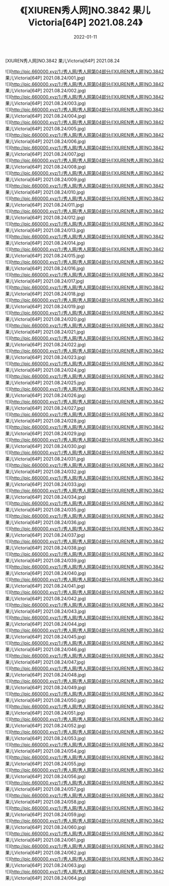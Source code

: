 ﻿---
layout: post
title:  《[XIUREN秀人网]NO.3842 果儿Victoria[64P] 2021.08.24》
date:   2022-01-11
img: http://pic.660000.xyz/1:/秀人网/秀人网第04部分/[XIUREN秀人网]NO.3842 果儿Victoria[64P] 2021.08.24/000.jpg
categories: [美女, 清纯, 唯美]
---

[XIUREN秀人网]NO.3842 果儿Victoria[64P] 2021.08.24

 ![](http://pic.660000.xyz/1:/秀人网/秀人网第04部分/[XIUREN秀人网]NO.3842 果儿Victoria[64P] 2021.08.24/001.jpg) <br>![](http://pic.660000.xyz/1:/秀人网/秀人网第04部分/[XIUREN秀人网]NO.3842 果儿Victoria[64P] 2021.08.24/002.jpg) <br>![](http://pic.660000.xyz/1:/秀人网/秀人网第04部分/[XIUREN秀人网]NO.3842 果儿Victoria[64P] 2021.08.24/003.jpg) <br>![](http://pic.660000.xyz/1:/秀人网/秀人网第04部分/[XIUREN秀人网]NO.3842 果儿Victoria[64P] 2021.08.24/004.jpg) <br>![](http://pic.660000.xyz/1:/秀人网/秀人网第04部分/[XIUREN秀人网]NO.3842 果儿Victoria[64P] 2021.08.24/005.jpg) <br>![](http://pic.660000.xyz/1:/秀人网/秀人网第04部分/[XIUREN秀人网]NO.3842 果儿Victoria[64P] 2021.08.24/006.jpg) <br>![](http://pic.660000.xyz/1:/秀人网/秀人网第04部分/[XIUREN秀人网]NO.3842 果儿Victoria[64P] 2021.08.24/007.jpg) <br>![](http://pic.660000.xyz/1:/秀人网/秀人网第04部分/[XIUREN秀人网]NO.3842 果儿Victoria[64P] 2021.08.24/008.jpg) <br>![](http://pic.660000.xyz/1:/秀人网/秀人网第04部分/[XIUREN秀人网]NO.3842 果儿Victoria[64P] 2021.08.24/009.jpg) <br>![](http://pic.660000.xyz/1:/秀人网/秀人网第04部分/[XIUREN秀人网]NO.3842 果儿Victoria[64P] 2021.08.24/010.jpg) <br>![](http://pic.660000.xyz/1:/秀人网/秀人网第04部分/[XIUREN秀人网]NO.3842 果儿Victoria[64P] 2021.08.24/011.jpg) <br>![](http://pic.660000.xyz/1:/秀人网/秀人网第04部分/[XIUREN秀人网]NO.3842 果儿Victoria[64P] 2021.08.24/012.jpg) <br>![](http://pic.660000.xyz/1:/秀人网/秀人网第04部分/[XIUREN秀人网]NO.3842 果儿Victoria[64P] 2021.08.24/013.jpg) <br>![](http://pic.660000.xyz/1:/秀人网/秀人网第04部分/[XIUREN秀人网]NO.3842 果儿Victoria[64P] 2021.08.24/014.jpg) <br>![](http://pic.660000.xyz/1:/秀人网/秀人网第04部分/[XIUREN秀人网]NO.3842 果儿Victoria[64P] 2021.08.24/015.jpg) <br>![](http://pic.660000.xyz/1:/秀人网/秀人网第04部分/[XIUREN秀人网]NO.3842 果儿Victoria[64P] 2021.08.24/016.jpg) <br>![](http://pic.660000.xyz/1:/秀人网/秀人网第04部分/[XIUREN秀人网]NO.3842 果儿Victoria[64P] 2021.08.24/017.jpg) <br>![](http://pic.660000.xyz/1:/秀人网/秀人网第04部分/[XIUREN秀人网]NO.3842 果儿Victoria[64P] 2021.08.24/018.jpg) <br>![](http://pic.660000.xyz/1:/秀人网/秀人网第04部分/[XIUREN秀人网]NO.3842 果儿Victoria[64P] 2021.08.24/019.jpg) <br>![](http://pic.660000.xyz/1:/秀人网/秀人网第04部分/[XIUREN秀人网]NO.3842 果儿Victoria[64P] 2021.08.24/020.jpg) <br>![](http://pic.660000.xyz/1:/秀人网/秀人网第04部分/[XIUREN秀人网]NO.3842 果儿Victoria[64P] 2021.08.24/021.jpg) <br>![](http://pic.660000.xyz/1:/秀人网/秀人网第04部分/[XIUREN秀人网]NO.3842 果儿Victoria[64P] 2021.08.24/022.jpg) <br>![](http://pic.660000.xyz/1:/秀人网/秀人网第04部分/[XIUREN秀人网]NO.3842 果儿Victoria[64P] 2021.08.24/023.jpg) <br>![](http://pic.660000.xyz/1:/秀人网/秀人网第04部分/[XIUREN秀人网]NO.3842 果儿Victoria[64P] 2021.08.24/024.jpg) <br>![](http://pic.660000.xyz/1:/秀人网/秀人网第04部分/[XIUREN秀人网]NO.3842 果儿Victoria[64P] 2021.08.24/025.jpg) <br>![](http://pic.660000.xyz/1:/秀人网/秀人网第04部分/[XIUREN秀人网]NO.3842 果儿Victoria[64P] 2021.08.24/026.jpg) <br>![](http://pic.660000.xyz/1:/秀人网/秀人网第04部分/[XIUREN秀人网]NO.3842 果儿Victoria[64P] 2021.08.24/027.jpg) <br>![](http://pic.660000.xyz/1:/秀人网/秀人网第04部分/[XIUREN秀人网]NO.3842 果儿Victoria[64P] 2021.08.24/028.jpg) <br>![](http://pic.660000.xyz/1:/秀人网/秀人网第04部分/[XIUREN秀人网]NO.3842 果儿Victoria[64P] 2021.08.24/029.jpg) <br>![](http://pic.660000.xyz/1:/秀人网/秀人网第04部分/[XIUREN秀人网]NO.3842 果儿Victoria[64P] 2021.08.24/030.jpg) <br>![](http://pic.660000.xyz/1:/秀人网/秀人网第04部分/[XIUREN秀人网]NO.3842 果儿Victoria[64P] 2021.08.24/031.jpg) <br>![](http://pic.660000.xyz/1:/秀人网/秀人网第04部分/[XIUREN秀人网]NO.3842 果儿Victoria[64P] 2021.08.24/032.jpg) <br>![](http://pic.660000.xyz/1:/秀人网/秀人网第04部分/[XIUREN秀人网]NO.3842 果儿Victoria[64P] 2021.08.24/033.jpg) <br>![](http://pic.660000.xyz/1:/秀人网/秀人网第04部分/[XIUREN秀人网]NO.3842 果儿Victoria[64P] 2021.08.24/034.jpg) <br>![](http://pic.660000.xyz/1:/秀人网/秀人网第04部分/[XIUREN秀人网]NO.3842 果儿Victoria[64P] 2021.08.24/035.jpg) <br>![](http://pic.660000.xyz/1:/秀人网/秀人网第04部分/[XIUREN秀人网]NO.3842 果儿Victoria[64P] 2021.08.24/036.jpg) <br>![](http://pic.660000.xyz/1:/秀人网/秀人网第04部分/[XIUREN秀人网]NO.3842 果儿Victoria[64P] 2021.08.24/037.jpg) <br>![](http://pic.660000.xyz/1:/秀人网/秀人网第04部分/[XIUREN秀人网]NO.3842 果儿Victoria[64P] 2021.08.24/038.jpg) <br>![](http://pic.660000.xyz/1:/秀人网/秀人网第04部分/[XIUREN秀人网]NO.3842 果儿Victoria[64P] 2021.08.24/039.jpg) <br>![](http://pic.660000.xyz/1:/秀人网/秀人网第04部分/[XIUREN秀人网]NO.3842 果儿Victoria[64P] 2021.08.24/040.jpg) <br>![](http://pic.660000.xyz/1:/秀人网/秀人网第04部分/[XIUREN秀人网]NO.3842 果儿Victoria[64P] 2021.08.24/041.jpg) <br>![](http://pic.660000.xyz/1:/秀人网/秀人网第04部分/[XIUREN秀人网]NO.3842 果儿Victoria[64P] 2021.08.24/042.jpg) <br>![](http://pic.660000.xyz/1:/秀人网/秀人网第04部分/[XIUREN秀人网]NO.3842 果儿Victoria[64P] 2021.08.24/043.jpg) <br>![](http://pic.660000.xyz/1:/秀人网/秀人网第04部分/[XIUREN秀人网]NO.3842 果儿Victoria[64P] 2021.08.24/044.jpg) <br>![](http://pic.660000.xyz/1:/秀人网/秀人网第04部分/[XIUREN秀人网]NO.3842 果儿Victoria[64P] 2021.08.24/045.jpg) <br>![](http://pic.660000.xyz/1:/秀人网/秀人网第04部分/[XIUREN秀人网]NO.3842 果儿Victoria[64P] 2021.08.24/046.jpg) <br>![](http://pic.660000.xyz/1:/秀人网/秀人网第04部分/[XIUREN秀人网]NO.3842 果儿Victoria[64P] 2021.08.24/047.jpg) <br>![](http://pic.660000.xyz/1:/秀人网/秀人网第04部分/[XIUREN秀人网]NO.3842 果儿Victoria[64P] 2021.08.24/048.jpg) <br>![](http://pic.660000.xyz/1:/秀人网/秀人网第04部分/[XIUREN秀人网]NO.3842 果儿Victoria[64P] 2021.08.24/049.jpg) <br>![](http://pic.660000.xyz/1:/秀人网/秀人网第04部分/[XIUREN秀人网]NO.3842 果儿Victoria[64P] 2021.08.24/050.jpg) <br>![](http://pic.660000.xyz/1:/秀人网/秀人网第04部分/[XIUREN秀人网]NO.3842 果儿Victoria[64P] 2021.08.24/051.jpg) <br>![](http://pic.660000.xyz/1:/秀人网/秀人网第04部分/[XIUREN秀人网]NO.3842 果儿Victoria[64P] 2021.08.24/052.jpg) <br>![](http://pic.660000.xyz/1:/秀人网/秀人网第04部分/[XIUREN秀人网]NO.3842 果儿Victoria[64P] 2021.08.24/053.jpg) <br>![](http://pic.660000.xyz/1:/秀人网/秀人网第04部分/[XIUREN秀人网]NO.3842 果儿Victoria[64P] 2021.08.24/054.jpg) <br>![](http://pic.660000.xyz/1:/秀人网/秀人网第04部分/[XIUREN秀人网]NO.3842 果儿Victoria[64P] 2021.08.24/055.jpg) <br>![](http://pic.660000.xyz/1:/秀人网/秀人网第04部分/[XIUREN秀人网]NO.3842 果儿Victoria[64P] 2021.08.24/056.jpg) <br>![](http://pic.660000.xyz/1:/秀人网/秀人网第04部分/[XIUREN秀人网]NO.3842 果儿Victoria[64P] 2021.08.24/057.jpg) <br>![](http://pic.660000.xyz/1:/秀人网/秀人网第04部分/[XIUREN秀人网]NO.3842 果儿Victoria[64P] 2021.08.24/058.jpg) <br>![](http://pic.660000.xyz/1:/秀人网/秀人网第04部分/[XIUREN秀人网]NO.3842 果儿Victoria[64P] 2021.08.24/059.jpg) <br>![](http://pic.660000.xyz/1:/秀人网/秀人网第04部分/[XIUREN秀人网]NO.3842 果儿Victoria[64P] 2021.08.24/060.jpg) <br>![](http://pic.660000.xyz/1:/秀人网/秀人网第04部分/[XIUREN秀人网]NO.3842 果儿Victoria[64P] 2021.08.24/061.jpg) <br>![](http://pic.660000.xyz/1:/秀人网/秀人网第04部分/[XIUREN秀人网]NO.3842 果儿Victoria[64P] 2021.08.24/062.jpg) <br>![](http://pic.660000.xyz/1:/秀人网/秀人网第04部分/[XIUREN秀人网]NO.3842 果儿Victoria[64P] 2021.08.24/063.jpg) <br>![](http://pic.660000.xyz/1:/秀人网/秀人网第04部分/[XIUREN秀人网]NO.3842 果儿Victoria[64P] 2021.08.24/064.jpg) <br>